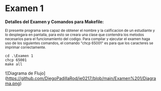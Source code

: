 # Examen 1


**Detalles del Examen y Comandos para Makefile:**

<sub>El presente programa sera capaz de obtener el nombre y la calificacion de un estudiante y lo desplegara en pantalla, para esto se creara una clase que contendra los metodos necesarios para el funcionamiento del codigo. 
Para compilar y ejecutar el examen haga uso de los siguientes comandos, el comando "chcp 65001" es para que los caracteres se imprimar correctamente.</sub>
```
cd .\Examen 1
chcp 65001
make all
```
<span>![</span><span>Diagrama de Flujo</span><span>]</span><span>(</span><span>https://github.com/DiegoPadillaRod/ie0217/blob/main/Examen%201/Diagrama.png</span><span>)</span>
